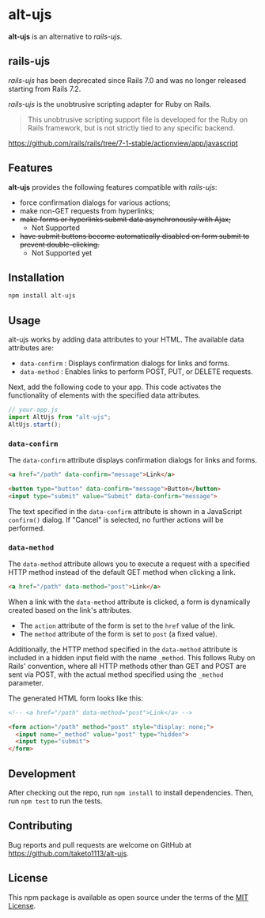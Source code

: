 # alt-ujs

**alt-ujs** is an alternative to *rails-ujs*.

## rails-ujs

*rails-ujs* has been deprecated since Rails 7.0 and was no longer released starting from Rails 7.2.

*rails-ujs* is the unobtrusive scripting adapter for Ruby on Rails.
> This unobtrusive scripting support file is developed for the Ruby on Rails framework, but is not strictly tied to any specific backend.

https://github.com/rails/rails/tree/7-1-stable/actionview/app/javascript

## Features

**alt-ujs** provides the following features compatible with *rails-ujs*:

- force confirmation dialogs for various actions;
- make non-GET requests from hyperlinks;
- ~~make forms or hyperlinks submit data asynchronously with Ajax;~~
  - Not Supported
- ~~have submit buttons become automatically disabled on form submit to prevent double-clicking.~~
  - Not Supported yet

## Installation

```sh
npm install alt-ujs
```

## Usage

alt-ujs works by adding data attributes to your HTML.
The available data attributes are:

- `data-confirm` : Displays confirmation dialogs for links and forms.
- `data-method` : Enables links to perform POST, PUT, or DELETE requests.

Next, add the following code to your app.
This code activates the functionality of elements with the specified data attributes.

```js
// your-app.js
import AltUjs from "alt-ujs";
AltUjs.start();
```

### `data-confirm`

The `data-confirm` attribute displays confirmation dialogs for links and forms.

```html
<a href="/path" data-confirm="message">Link</a>

<button type="button" data-confirm="message">Button</button>
<input type="submit" value="Submit" data-confirm="message">
```

The text specified in the `data-confirm` attribute is shown in a JavaScript `confirm()` dialog.
If "Cancel" is selected, no further actions will be performed.

### `data-method`

The `data-method` attribute allows you to execute a request with a specified HTTP method instead of the default GET method when clicking a link.

```html
<a href="/path" data-method="post">Link</a>
```

When a link with the `data-method` attribute is clicked, a form is dynamically created based on the link's attributes.

- The `action` attribute of the form is set to the `href` value of the link.
- The `method` attribute of the form is set to `post` (a fixed value).

Additionally, the HTTP method specified in the `data-method` attribute is included in a hidden input field with the name `_method`.
This follows Ruby on Rails' convention, where all HTTP methods other than GET and POST are sent via POST, with the actual method specified using the `_method` parameter.

The generated HTML form looks like this:

```html
<!-- <a href="/path" data-method="post">Link</a> -->

<form action="/path" method="post" style="display: none;">
  <input name="_method" value="post" type="hidden">
  <input type="submit">
</form>
```

## Development

After checking out the repo, run `npm install` to install dependencies. Then, run `npm test` to run the tests.

## Contributing

Bug reports and pull requests are welcome on GitHub at https://github.com/taketo1113/alt-ujs.

## License

This npm package is available as open source under the terms of the [MIT License](https://opensource.org/licenses/MIT).
